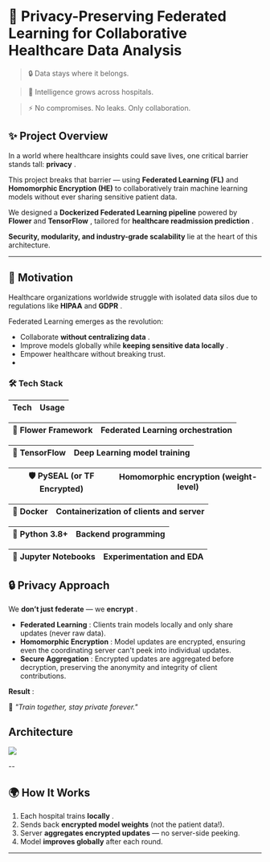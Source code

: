 # 📜 Privacy-Preserving Federated Learning for Collaborative Healthcare Data Analysis

> 🔒 Data stays where it belongs.

> 🧠 Intelligence grows across hospitals.

> ⚡ No compromises. No leaks. Only collaboration.

## ✨ Project Overview

In a world where healthcare insights could save lives, one critical barrier stands tall: **privacy** .

This project breaks that barrier — using **Federated Learning (FL)** and **Homomorphic Encryption (HE)** to collaboratively train machine learning models without ever sharing sensitive patient data.

We designed a **Dockerized Federated Learning pipeline** powered by **Flower** and **TensorFlow** , tailored for **healthcare readmission prediction** .

**Security, modularity, and industry-grade scalability** lie at the heart of this architecture.

---

## 🎯 Motivation

Healthcare organizations worldwide struggle with isolated data silos due to regulations like **HIPAA** and **GDPR** .

Federated Learning emerges as the revolution:

* Collaborate **without centralizing data** .
* Improve models globally while **keeping sensitive data locally** .
* Empower healthcare without breaking trust.
* 

### 🛠 Tech Stack

| Tech |  Usage |
| ------ | ------- |

| 🌸 Flower Framework | Federated Learning orchestration |
| --------------------- | ---------------------------------- |

| 🧠 TensorFlow | Deep Learning model training |
| --------------- | ------------------------------ |

| 🛡️ PySEAL (or TF Encrypted) | Homomorphic encryption (weight-level) |
| ------------------------------- | --------------------------------------- |

| 🐳 Docker | Containerization of clients and server |
| ----------- | ---------------------------------------- |

| 📜 Python 3.8+ | Backend programming |
| ---------------- | --------------------- |

| 📓 Jupyter Notebooks | Experimentation and EDA |
| ---------------------- | ------------------------- |

## 🔒 Privacy Approach

We **don’t just federate** — we **encrypt** .

* **Federated Learning** : Clients train models locally and only share updates (never raw data).
* **Homomorphic Encryption** : Model updates are encrypted, ensuring even the coordinating server can't peek into individual updates.
* **Secure Aggregation** : Encrypted updates are aggregated before decryption, preserving the anonymity and integrity of client contributions.

**Result** :

🌟 *"Train together, stay private forever."*

## Architecture



![](assets/20250427_182930_Picture1.jpg)

--

## 🌍 How It Works

1. Each hospital trains **locally** .
2. Sends back **encrypted model weights** (not the patient data!).
3. Server **aggregates encrypted updates** — no server-side peeking.
4. Model **improves globally** after each round.

---







